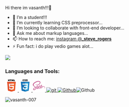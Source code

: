  Hi there im vasanth!!!👋

- 🔭 I’m a student!!!
- 🌱 I’m currently learning CSS preprocessor...
- 👯 I’m looking to collaborate with front-end developer...
- 💬 Ask me about markup languages...
- 📫 How to reach me: [instagram @___steve_rogers__](https://www.instagram.com/invites/contact/?i=1n76d76fitdv9&utm_content=2uwo1px)
- ⚡ Fun fact: i do play vedio games alot...
<img src="https://github-readme-stats.vercel.app/api?username=vasanth-007&&show_icons=true&title_color=ffffff&icon_color=bb2acf&text_color=daf7dc&bg_color=151515">
<h3 align="left">Languages and Tools:</h3>
<p align="left"> <a href="https://www.w3.org/html/" target="_blank"> <img src="https://raw.githubusercontent.com/devicons/devicon/master/icons/html5/html5-original-wordmark.svg" alt="html5" width="40" height="40"/> </a><a href="https://www.w3schools.com/css/" target="_blank"> <img src="https://raw.githubusercontent.com/devicons/devicon/master/icons/css3/css3-original-wordmark.svg" alt="css3" width="40" height="40"/> </a><a href="https://sass-lang.com" target="_blank"> <img src="https://raw.githubusercontent.com/devicons/devicon/master/icons/sass/sass-original.svg" alt="sass" width="40" height="40"/> </a> <a href="https://git-scm.com/" target="_blank"> <img src="https://www.vectorlogo.zone/logos/git-scm/git-scm-icon.svg" alt="git" width="40" height="40"/> </a> <a href="https://github.com/vasanth-007" target="_blank">  <img src="https://cdn.afterdawn.fi/v3/news/original/github-logo.png" alt="Github" height="40" width="40"></a><img src="https://user-images.githubusercontent.com/49339/32078127-102bbcfe-baa6-11e7-8ab9-b04dcad2035e.png" alt="Github" height="40" width="40"> </p>
<p><img align="left" src="https://github-readme-stats.vercel.app/api/top-langs?username=vasanth-007&show_icons=true&locale=en&layout=compact" alt="vasanth-007" /></p>
